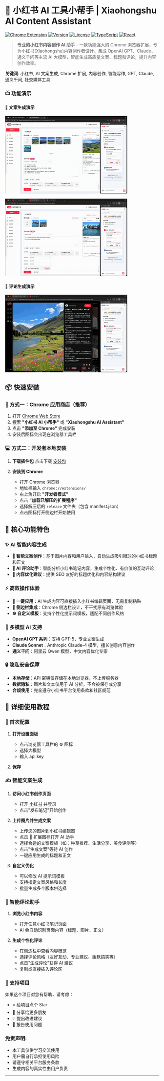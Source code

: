 # 🌺 小红书 AI 工具小帮手 | Xiaohongshu AI Content Assistant

[![Chrome Extension](https://img.shields.io/badge/Chrome-Extension-4285f4?style=flat-square&logo=google-chrome)](https://chrome.google.com/webstore)
[![Version](https://img.shields.io/badge/version-1.0.0-brightgreen?style=flat-square)](https://github.com/your-username/xhs-ai-tool)
[![License](https://img.shields.io/badge/license-MIT-blue?style=flat-square)](LICENSE)
[![TypeScript](https://img.shields.io/badge/TypeScript-007ACC?style=flat-square&logo=typescript&logoColor=white)](https://www.typescriptlang.org/)
[![React](https://img.shields.io/badge/React-20232A?style=flat-square&logo=react&logoColor=61DAFB)](https://reactjs.org/)

> **专业的小红书内容创作 AI 助手** - 一款功能强大的 Chrome 浏览器扩展，专为小红书(Xiaohongshu)内容创作者设计。集成 OpenAI GPT、Claude、通义千问等主流 AI 大模型，智能生成高质量文案、标题和评论，提升内容创作效率。

**关键词**: 小红书, AI 文案生成, Chrome 扩展, 内容创作, 智能写作, GPT, Claude, 通义千问, 社交媒体工具

### 📺 功能演示

#### 📝 文案生成演示

![文案生成演示](./materials/postNote_hq.gif)

![自定义要求演示](./materials/custom_hq.gif)

#### 💬 评论生成演示

![评论生成演示](./materials/comment_hq.gif)

## 📦 快速安装

### 🏪 方式一：Chrome 应用商店（推荐）

1. 打开 [Chrome Web Store](https://chrome.google.com/webstore)
2. 搜索 **"小红书 AI 小帮手"** 或 **"Xiaohongshu AI Assistant"**
3. 点击 **"添加至 Chrome"** 完成安装
4. 安装后图标会出现在浏览器工具栏

### 💻 方式二：开发者本地安装

1. **下载插件包**
   点击下载 [安装包](https://github.com/XiaoruiWang-SH/xhs-ai-tool/raw/main/release/release.zip)

2. **安装到 Chrome**
   - 打开 Chrome 浏览器
   - 地址栏输入 `chrome://extensions/`
   - 右上角开启 **"开发者模式"**
   - 点击 **"加载已解压的扩展程序"**
   - 选择解压后的 `release` 文件夹（包含 manifest.json）
   - 点击图标打开侧边栏开始使用

## 🚀 核心功能特色

### ✨ AI 智能内容生成

- **📝 智能文案创作**：基于图片内容和用户输入，自动生成吸引眼球的小红书标题和正文
- **💬 AI 评论助手**：智能分析小红书笔记内容，生成个性化、有价值的互动评论
- **🎯 内容优化建议**：提供 SEO 友好的标题优化和内容结构建议

### ⚡ 高效操作体验

- **🔄 一键应用**：AI 生成内容可直接插入小红书编辑页面，无需复制粘贴
- **📱 侧边栏集成**：Chrome 侧边栏设计，不干扰原有浏览体验
- **⚙️ 自定义模板**：支持个性化提示词模板，适配不同创作风格

### 🤖 多模型 AI 支持

- **OpenAI GPT 系列**：支持 GPT-5，专业文案生成
- **Claude Sonnet**：Anthropic Claude-4 模型，擅长创意内容创作
- **通义千问**：阿里云 Qwen 模型，中文内容优化专家

### 🔒 隐私安全保障

- **本地存储**：API 密钥仅存储在本地浏览器，不上传服务器
- **数据隐私**：图片和文本仅用于 AI 分析，不会被保存或分享
- **合规使用**：完全遵守小红书平台使用条款和社区规范

## 📖 详细使用教程

### 🔧 首次配置

1. **打开设置面板**

   - 点击浏览器工具栏的 ⚙️ 图标
   - 选择大模型
   - 输入 api key

2. **保存**

### ✍️ 智能文案生成

1. **访问小红书创作页面**

   - 打开 [小红书](https://www.xiaohongshu.com) 并登录
   - 点击"发布笔记"开始创作

2. **上传图片并生成文案**

   - 上传您的图片到小红书编辑器
   - 点击 🌺 扩展图标打开 AI 助手
   - 选择合适的文案模板（如：种草推荐、生活分享、美食评测等）
   - 点击"生成文案"等待 AI 创作
   - 一键应用生成的标题和正文

3. **自定义优化**
   - 可以修改 AI 提示词模板
   - 支持指定文案风格和长度
   - 批量生成多个版本供选择

### 💬 智能评论助手

1. **浏览小红书内容**

   - 打开任意小红书笔记页面
   - AI 会自动识别页面内容（标题、图片、正文）

2. **生成个性化评论**
   - 在侧边栏中查看内容概览
   - 选择评论风格（友好互动、专业建议、幽默搞笑等）
   - 点击"生成评论"获得 AI 建议
   - 复制或直接插入评论区

### 🌟 支持项目

如果这个项目对您有帮助，请考虑：

- ⭐ 给项目点个 Star
- 🔄 分享给更多朋友
- 💡 提出改进建议
- 🐛 报告使用问题

### 免责声明:

- 本工具仅供学习交流使用
- 用户需自行承担使用风险
- 请遵守相关平台服务条款
- 生成内容的真实性由用户负责

---

